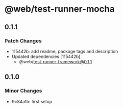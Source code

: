 # @web/test-runner-mocha

## 0.1.1

### Patch Changes

- 115442b: add readme, package tags and description
- Updated dependencies [115442b]
  - @web/test-runner-framework@0.1.1

## 0.1.0

### Minor Changes

- 9c84a1b: first setup
